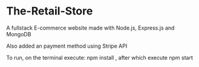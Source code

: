 # The-Retail-Store
A fullstack E-commerce website made with Node.js, Express.js and MongoDB

Also added an payment method using Stripe API

To run, on the terminal execute: 
  npm install
  , after which execute
  npm start
